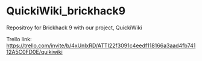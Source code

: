 # QuickiWiki_brickhack9
Repositroy for Brickhack 9 with our project, QuickiWiki

Trello link: https://trello.com/invite/b/4xUnIxRD/ATTI22f3091c4eedf118166a3aad4fb74112A5C0FD0E/quikiwiki
